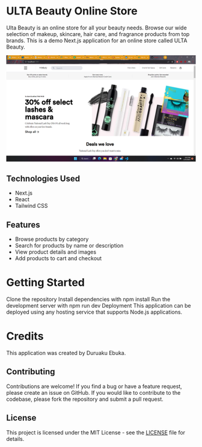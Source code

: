 # ULTA Beauty Online Store
Ulta Beauty is an online store for all your beauty needs. Browse our wide selection of makeup, skincare, hair care, and fragrance products from top brands. This is a demo Next.js application for an online store called ULTA Beauty.

![Screenshot of Ulta Beauty](screenshot.png)

## Technologies Used
- Next.js
- React
- Tailwind CSS

## Features
- Browse products by category
- Search for products by name or description
- View product details and images
- Add products to cart and checkout

# Getting Started
Clone the repository
Install dependencies with npm install
Run the development server with npm run dev
Deployment
This application can be deployed using any hosting service that supports Node.js applications.

# Credits
This application was created by Duruaku Ebuka.


## Contributing

Contributions are welcome! If you find a bug or have a feature request, please create an issue on GitHub. If you would like to contribute to the codebase, please fork the repository and submit a pull request.

## License

This project is licensed under the MIT License - see the [LICENSE](LICENSE) file for details.

